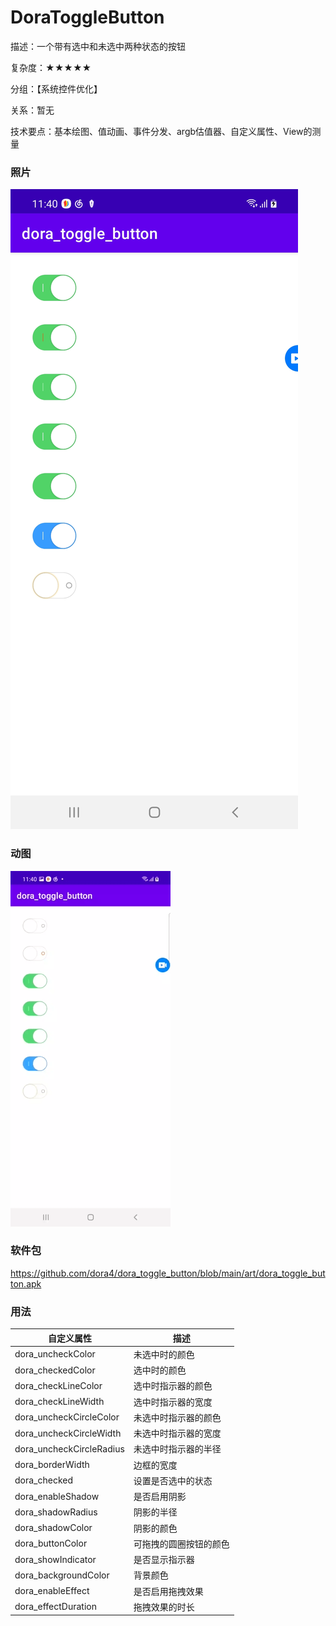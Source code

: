 # DoraToggleButton

描述：一个带有选中和未选中两种状态的按钮

复杂度：★★★★★

分组：【系统控件优化】

关系：暂无

技术要点：基本绘图、值动画、事件分发、argb估值器、自定义属性、View的测量

### 照片

![avatar](https://github.com/dora4/dora_toggle_button/blob/main/art/dora_toggle_button.jpg)


### 动图

![avatar](https://github.com/dora4/dora_toggle_button/blob/main/art/dora_toggle_button.gif)


### 软件包

https://github.com/dora4/dora_toggle_button/blob/main/art/dora_toggle_button.apk

### 用法

| 自定义属性 | 描述 |
| ---------- | ---- |
| dora_uncheckColor     | 未选中时的颜色 |
| dora_checkedColor     | 选中时的颜色 |
| dora_checkLineColor     | 选中时指示器的颜色 |
| dora_checkLineWidth     | 选中时指示器的宽度 |
| dora_uncheckCircleColor     | 未选中时指示器的颜色 |
| dora_uncheckCircleWidth     | 未选中时指示器的宽度 |
| dora_uncheckCircleRadius     | 未选中时指示器的半径 |
| dora_borderWidth     | 边框的宽度 |
| dora_checked     | 设置是否选中的状态 |
| dora_enableShadow     | 是否启用阴影 |
| dora_shadowRadius     | 阴影的半径 |
| dora_shadowColor     | 阴影的颜色 |
| dora_buttonColor     | 可拖拽的圆圈按钮的颜色 |
| dora_showIndicator     | 是否显示指示器 |
| dora_backgroundColor     | 背景颜色 |
| dora_enableEffect     | 是否启用拖拽效果 |
| dora_effectDuration     | 拖拽效果的时长 |
